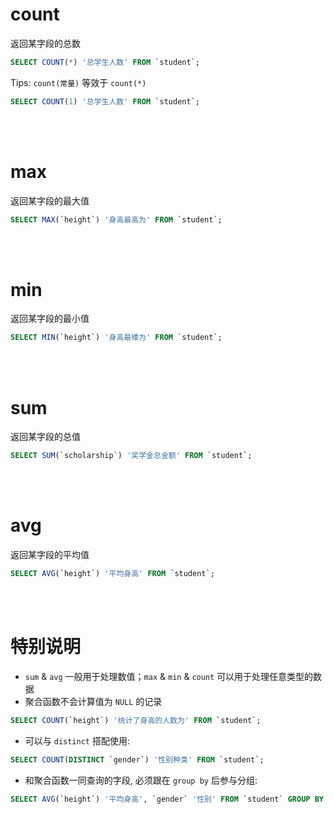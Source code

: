 # count

返回某字段的总数

```sql
SELECT COUNT(*) '总学生人数' FROM `student`;
```

Tips: `count(常量)` 等效于 `count(*)`

```sql
SELECT COUNT(1) '总学生人数' FROM `student`;
```

<br><br>

# max

返回某字段的最大值

```sql
SELECT MAX(`height`) '身高最高为' FROM `student`;
```

<br><br>

# min

返回某字段的最小值

```sql
SELECT MIN(`height`) '身高最矮为' FROM `student`;
```

<br><br>

# sum

返回某字段的总值

```sql
SELECT SUM(`scholarship`) '奖学金总金额' FROM `student`;
```

<br><br>

# avg

返回某字段的平均值

```sql
SELECT AVG(`height`) '平均身高' FROM `student`;
```

<br><br>

# 特别说明

-   `sum` & `avg` 一般用于处理数值；`max` & `min` & `count` 可以用于处理任意类型的数据
-   聚合函数不会计算值为 `NULL` 的记录

```sql
SELECT COUNT(`height`) '统计了身高的人数为' FROM `student`;
```

-   可以与 `distinct` 搭配使用:

```sql
SELECT COUNT(DISTINCT `gender`) '性别种类' FROM `student`;
```

-   和聚合函数一同查询的字段, 必须跟在 `group by` 后参与分组:

```sql
SELECT AVG(`height`) '平均身高', `gender` '性别' FROM `student` GROUP BY `gender`;
```

<br>
